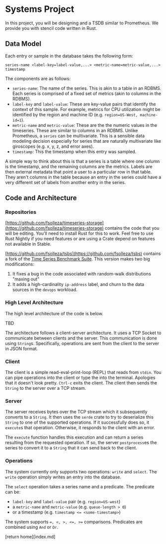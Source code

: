 # Systems Project

In this project, you will be designing and a TSDB similar to Prometheus. We provide you
with stencil code written in Rust.

## Data Model

Each entry or sample in the database takes the following form:

```
series-name <label-key=label-value,...> <metric-name=metric-value,...> timestamp
```

The components are as follows:

* `series-name`: The name of the series. This is akin to a table in an RDBMS. Each
series is comprised of a fixed set of metrics (akin to columns in the RDBMS).
* `label-key` and `label-value`: These are key-value pairs that identify the context of
this sample. For example, metrics for CPU utilization might be identified by the region
and machine ID (e.g. `region=US-West, machine-id=1`).
* `metric-name` and `metric-value`: These are the the numeric values in the timeseries.
These are similar to columns in an RDBMS. Unlike Prometheus, a `series` can be
multivariate. This is a sensible data modeling decision especially for series that are
naturally multivariate like giroscopes (e.g. x, y, z, and error axes).
* `timestamp`: This the timestamp when this entry was sampled.

A simple way to think about this is that a series is a table where one column is the
timestamp, and the remaining columns are the metrics. Labels are then external metadata
that point a user to a particular row in that table. They aren't columns in the table
because an entry in the series could have a very different set of labels from another
entry in the series.

## Code and Architecture

### Repositories

[https://github.com/fsolleza/timeseries-storage](https://github.com/fsolleza/timeseries-storage)
contains the code that you will be editing. You'll need to install Rust for this to work.
Feel free to use Rust Nightly if you need features or are using a Crate depend on features
not available in Stable.

[https://github.com/fsolleza/tsbs](https://github.com/fsolleza/tsbs) contains a fork of
the [Time Series Benchmark Suite](https://github.com/timescale/tsbs). This version makes
two big modifications:

1. It fixes a bug in the code associated with random-walk distributions "maxing out"
2. It adds a high-cardinality `ip-address` label, and churn to the data sources in the
   `devops` workload.

### High Level Architecture

The high level architecture of the code is below.

TBD

The architecture follows a client-server architecture. It uses a TCP Socket to communicate
between clients and the server. This communication is done using `String`s. Specifically,
operations are sent from the client to the server in JSON format.


### Client

The client is a simple read-eval-print-loop (REPL) that reads from `stdin`. You can pipe
operations into the client or type the into the terminal. Apologies that it doesn't look
pretty. `Ctrl-c` exits the client. The client then sends the `String` to the server over a
TCP stream.

### Server

The server receives bytes over the TCP stream which it subsequently converts to a
`String`. It then uses the `serde` crate to try to deserialize this `String` to one of the
supported operations. If it successfully does so, it `execute`s that operation. Otherwise,
it responds to the client with an error.

The `execute` function handles this execution and can return a series resulting from the
requested operation. If so, the server `postprocess`es the series to convert it to a
`String` that it can send back to the client.

### Operations

The system currently only supports two operations: `write` and `select`. The `write`
operation simply writes an entry into the database.

The `select` operation takes a series name and a predicate. The predicate can be:
* `label-key` and `label-value` pair (e.g. `region=US-west`)
* a `metric-name` and `metric-value` (e.g. `queue-length > 0`)
* or a timestamp (e.g. `timestamp <= <some-timestamp>`)

The system supports `=, <, >, <=, >=` comparisons. Predicates are combined using `And` or
`Or`.

[return home][index.md]
